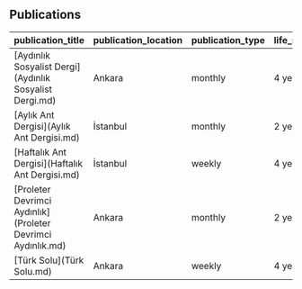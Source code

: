 ## Publications

| publication_title                                           | publication_location   | publication_type   | life_span   |   first_year |   last_year |   total_issues |
|:------------------------------------------------------------|:-----------------------|:-------------------|:------------|-------------:|------------:|---------------:|
| [Aydınlık Sosyalist Dergi](Aydınlık Sosyalist Dergi.md)     | Ankara                 | monthly            | 4 years     |         1968 |        1971 |             29 |
| [Aylık Ant Dergisi](Aylık Ant Dergisi.md)                   | İstanbul               | monthly            | 2 years     |         1970 |        1971 |             13 |
| [Haftalık Ant Dergisi](Haftalık Ant Dergisi.md)             | İstanbul               | weekly             | 4 years     |         1967 |        1970 |            174 |
| [Proleter Devrimci Aydınlık](Proleter Devrimci Aydınlık.md) | Ankara                 | monthly            | 2 years     |         1970 |        1971 |             26 |
| [Türk Solu](Türk Solu.md)                                   | Ankara                 | weekly             | 4 years     |         1967 |        1970 |            126 |